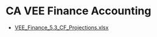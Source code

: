 # CA VEE Finance Accounting

* [VEE_Finance_5.3_CF_Projections.xlsx](https://github.com/Infinite-Actuary/CA_VEE_Finance_Accounting/blob/main/VEE_Finance_5.3_CF_Projections.xlsx)
